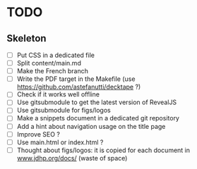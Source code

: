 # TODO

## Skeleton

* [ ] Put CSS in a dedicated file
* [ ] Split content/main.md
* [ ] Make the French branch
* [ ] Write the PDF target in the Makefile (use https://github.com/astefanutti/decktape ?)
* [ ] Check if it works well offline
* [ ] Use gitsubmodule to get the latest version of RevealJS
* [ ] Use gitsubmodule for figs/logos
* [ ] Make a snippets document in a dedicated git repository
* [ ] Add a hint about navigation usage on the title page
* [ ] Improve SEO ?
* [ ] Use main.html or index.html ?
* [ ] Thought about figs/logos: it is copied for each document in www.jdhp.org/docs/ (waste of space)
